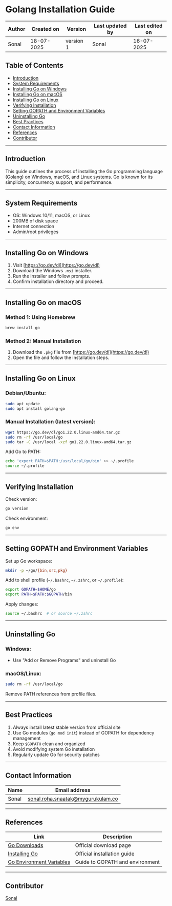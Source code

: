 # Golang Installation Guide

| Author      | Created on  | Version    | Last updated by | Last edited on |
|-------------|-------------|------------|-----------------|----------------|
| Sonal       | 18-07-2025  | version 1  | Sonal           | 16-07-2025     |

## Table of Contents
- [Introduction](#introduction)
- [System Requirements](#system-requirements)
- [Installing Go on Windows](#installing-go-on-windows)
- [Installing Go on macOS](#installing-go-on-macos)
- [Installing Go on Linux](#installing-go-on-linux)
- [Verifying Installation](#verifying-installation)
- [Setting GOPATH and Environment Variables](#setting-gopath-and-environment-variables)
- [Uninstalling Go](#uninstalling-go)
- [Best Practices](#best-practices)
- [Contact Information](#contact-information)
- [References](#references)
- [Contributor](#contributor)

---

## Introduction

This guide outlines the process of installing the Go programming language (Golang) on Windows, macOS, and Linux systems. Go is known for its simplicity, concurrency support, and performance.

---

## System Requirements

- OS: Windows 10/11, macOS, or Linux
- 200MB of disk space
- Internet connection
- Admin/root privileges

---

## Installing Go on Windows

1. Visit [https://go.dev/dl](https://go.dev/dl)
2. Download the Windows `.msi` installer.
3. Run the installer and follow prompts.
4. Confirm installation directory and proceed.

---

## Installing Go on macOS

### Method 1: Using Homebrew
```bash
brew install go
```

### Method 2: Manual Installation
1. Download the `.pkg` file from [https://go.dev/dl](https://go.dev/dl)
2. Open the file and follow the installation steps.

---

## Installing Go on Linux

### Debian/Ubuntu:
```bash
sudo apt update
sudo apt install golang-go
```

### Manual Installation (latest version):
```bash
wget https://go.dev/dl/go1.22.0.linux-amd64.tar.gz
sudo rm -rf /usr/local/go
sudo tar -C /usr/local -xzf go1.22.0.linux-amd64.tar.gz
```

Add Go to PATH:
```bash
echo 'export PATH=$PATH:/usr/local/go/bin' >> ~/.profile
source ~/.profile
```

---

## Verifying Installation

Check version:
```bash
go version
```

Check environment:
```bash
go env
```

---

## Setting GOPATH and Environment Variables

Set up Go workspace:
```bash
mkdir -p ~/go/{bin,src,pkg}
```

Add to shell profile (`~/.bashrc`, `~/.zshrc`, or `~/.profile`):
```bash
export GOPATH=$HOME/go
export PATH=$PATH:$GOPATH/bin
```

Apply changes:
```bash
source ~/.bashrc  # or source ~/.zshrc
```

---

## Uninstalling Go

### Windows:
- Use "Add or Remove Programs" and uninstall Go

### macOS/Linux:
```bash
sudo rm -rf /usr/local/go
```

Remove PATH references from profile files.

---

## Best Practices

1. Always install latest stable version from official site  
2. Use Go modules (`go mod init`) instead of GOPATH for dependency management  
3. Keep `$GOPATH` clean and organized  
4. Avoid modifying system Go installation  
5. Regularly update Go for security patches  

---

## Contact Information

| **Name**     | **Email address**                |
|--------------|----------------------------------|
| Sonal        | [sonal.roha.snaatak@mygurukulam.co](mailto:sonal.roha.snaatak@mygurukulam.co) |

---

## References

| **Link**                                             | **Description**                |
|------------------------------------------------------|--------------------------------|
| [Go Downloads](https://go.dev/dl)                    | Official download page         |
| [Installing Go](https://go.dev/doc/install)          | Official installation guide    |
| [Go Environment Variables](https://golang.org/doc/gopath_code.html) | Guide to GOPATH and environment |

---

## Contributor

[Sonal](#)

